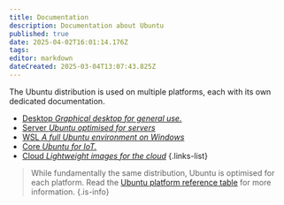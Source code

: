 ```yaml
---
title: Documentation
description: Documentation about Ubuntu
published: true
date: 2025-04-02T16:01:14.176Z
tags: 
editor: markdown
dateCreated: 2025-03-04T13:07:43.825Z
---
```


The Ubuntu distribution is used on multiple platforms, each with its own dedicated documentation.

- [Desktop *Graphical desktop for general use.*](https://help.ubuntu.com/lts/ubuntu-help/index.html)
- [Server *Ubuntu optimised for servers*](https://documentation.ubuntu.com/server/)
- [WSL *A full Ubuntu environment on Windows*](https://documentation.ubuntu.com/wsl/)
- [Core *Ubuntu for IoT.*](https://ubuntu.com/core/docs)
- [Cloud *Lightweight images for the cloud*](https://documentation.ubuntu.com/public-cloud/en/latest/)
{.links-list}

> While fundamentally the same distribution, Ubuntu is optimised for each platform.
> Read the [Ubuntu platform reference table](/ubuntu/platform) for more information.
{.is-info}
